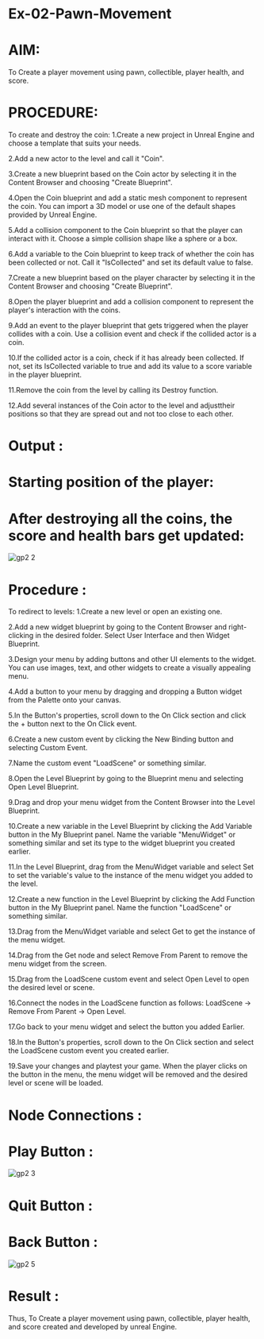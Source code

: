# Ex-02-Pawn-Movement

# AIM:
To Create a player movement using pawn, collectible, player health, and score.

# PROCEDURE:
To create and destroy the coin:
1.Create a new project in Unreal Engine and choose a template that suits your needs.

2.Add a new actor to the level and call it "Coin".

3.Create a new blueprint based on the Coin actor by selecting it in the Content Browser and choosing "Create Blueprint".

4.Open the Coin blueprint and add a static mesh component to represent the coin. You can import a 3D model or use one of the default shapes provided by Unreal Engine.

5.Add a collision component to the Coin blueprint so that the player can interact with it. Choose a simple collision shape like a sphere or a box.

6.Add a variable to the Coin blueprint to keep track of whether the coin has been collected or not. Call it "IsCollected" and set its default value to false.

7.Create a new blueprint based on the player character by selecting it in the Content Browser and choosing "Create Blueprint".

8.Open the player blueprint and add a collision component to represent the player's interaction with the coins.

9.Add an event to the player blueprint that gets triggered when the player collides with a coin. Use a collision event and check if the collided actor is a coin.

10.If the collided actor is a coin, check if it has already been collected. If not, set its IsCollected variable to true and add its value to a score variable in the player blueprint.

11.Remove the coin from the level by calling its Destroy function.

12.Add several instances of the Coin actor to the level and adjusttheir positions so that they are spread out and not too close to each other.

# Output :

# Starting position of the player:





# After destroying all the coins, the score and health bars get updated:

![gp2 2](https://github.com/Gayathriraj18/Ex-02-Pawn-Movement/assets/94154854/ef8d3d5c-6bb6-4c6a-ae00-b5a04abe9f50)

# Procedure :

To redirect to levels:
1.Create a new level or open an existing one.

2.Add a new widget blueprint by going to the Content Browser and right-clicking in the desired folder. Select User Interface and then Widget Blueprint.

3.Design your menu by adding buttons and other UI elements to the widget. You can use images, text, and other widgets to create a visually appealing menu.

4.Add a button to your menu by dragging and dropping a Button widget from the Palette onto your canvas.

5.In the Button's properties, scroll down to the On Click section and click the + button next to the On Click event.

6.Create a new custom event by clicking the New Binding button and selecting Custom Event.

7.Name the custom event "LoadScene" or something similar.

8.Open the Level Blueprint by going to the Blueprint menu and selecting Open Level Blueprint.

9.Drag and drop your menu widget from the Content Browser into the Level Blueprint.

10.Create a new variable in the Level Blueprint by clicking the Add Variable button in the My Blueprint panel. Name the variable "MenuWidget" or something similar and set its type to the widget blueprint you created earlier.

11.In the Level Blueprint, drag from the MenuWidget variable and select Set to set the variable's value to the instance of the menu widget you added to the level.

12.Create a new function in the Level Blueprint by clicking the Add Function button in the My Blueprint panel. Name the function "LoadScene" or something similar.

13.Drag from the MenuWidget variable and select Get to get the instance of the menu widget.

14.Drag from the Get node and select Remove From Parent to remove the menu widget from the screen.

15.Drag from the LoadScene custom event and select Open Level to open the desired level or scene.

16.Connect the nodes in the LoadScene function as follows: LoadScene -> Remove From Parent -> Open Level.

17.Go back to your menu widget and select the button you added Earlier.

18.In the Button's properties, scroll down to the On Click section and select the LoadScene custom event you created earlier.

19.Save your changes and playtest your game. When the player clicks on the button in the menu, the menu widget will be removed and the desired level or scene will be loaded.

# Node Connections :

# Play Button :

![gp2 3](https://github.com/Gayathriraj18/Ex-02-Pawn-Movement/assets/94154854/9c31da7e-3b66-4333-bbfb-078355464cf7)


# Quit Button :




# Back Button :

![gp2 5](https://github.com/Gayathriraj18/Ex-02-Pawn-Movement/assets/94154854/7b20270c-4a85-4f1f-9460-136cd05f2602)


# Result :

Thus, To Create a player movement using pawn, collectible, player health, and score created and developed by unreal Engine.








